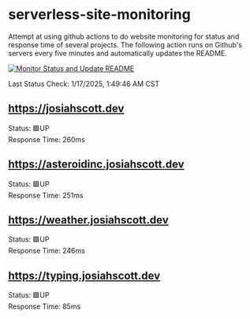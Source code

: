 # serverless-site-monitoring
Attempt at using github actions to do website monitoring for status and response time of several projects. The following action runs on Github's servers every five minutes and automatically updates the README.  

[![Monitor Status and Update README](https://github.com/JosiahSco/serverless-site-monitoring/actions/workflows/monitor.yaml/badge.svg)](https://github.com/JosiahSco/serverless-site-monitoring/actions/workflows/monitor.yaml)

Last Status Check: 1/17/2025, 1:49:46 AM CST

## https://josiahscott.dev
Status: 🟩UP  
Response Time: 260ms

## https://asteroidinc.josiahscott.dev
Status: 🟩UP  
Response Time: 251ms

## https://weather.josiahscott.dev
Status: 🟩UP  
Response Time: 246ms

## https://typing.josiahscott.dev
Status: 🟩UP  
Response Time: 85ms

